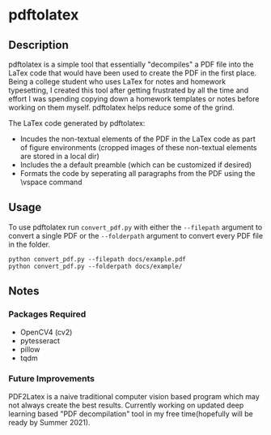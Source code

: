 # pdftolatex   
## Description
pdftolatex is a simple tool that essentially "decompiles" a PDF file into the LaTex code that would have been used to create the PDF in the first place. Being a college student who uses LaTex for notes and homework typesetting, I created this tool after getting frustrated by all the time and effort I was spending copying down a homework templates or notes before working on them myself. pdftolatex helps reduce some of the grind.

The LaTex code generated by pdftolatex:
- Incudes the non-textual elements of the PDF in the LaTex code as part of figure environments (cropped images of these non-textual elements are stored in a local dir) 
- Includes the a default preamble (which can be customized if desired)
- Formats the code by seperating all paragraphs from the PDF using the \vspace command

## Usage
To use pdftolatex run `convert_pdf.py` with either the `--filepath` argument to convert a single PDF or the `--folderpath` argument to convert every PDF file in the folder. 

    python convert_pdf.py --filepath docs/example.pdf
    python convert_pdf.py --folderpath docs/example/

## Notes
### Packages Required
- OpenCV4 (cv2)
- pytesseract 
- pillow
- tqdm

### Future Improvements
PDF2Latex is a naive traditional computer vision based program which may not always create the best results. Currently working on updated deep learning based "PDF decompilation" tool in my free time(hopefully will be ready by Summer 2021). 
